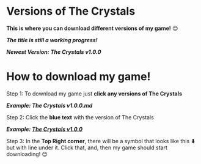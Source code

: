 # Versions of The Crystals
<b>This is where you can download different versions of my game!</b> 😊

<b><i>The title is still a working progress!</i></b>

<b><i>Newest Version: The Crystals v1.0.0</i></b>

# How to download my game!

Step 1: To download my game just <b>click any versions of The Crystals</b>

<b><i>Example: The Crystals v1.0.0.md</i></b>

Step 2: Click the <b>blue text</b> with the version of The Crystals

<b><i>Example: [The Crystals v1.0.0](https://drive.google.com/open?id=10zqK3V3DpeCgyQ3bWezFRtpoIYgwYxTf)</i></b>

Step 3: In the <b>Top Right corner</b>, there will be a symbol that looks like this <b>⬇</b> but with line under it. Click that, and, then my game should start downloading! 😊
